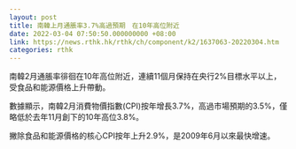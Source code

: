 ```yaml
---
layout: post
title: 南韓上月通脹率3.7%高過預期　在10年高位附近
date: 2022-03-04 07:50:50.000000000 +08:00
link: https://news.rthk.hk/rthk/ch/component/k2/1637063-20220304.htm
categories: rthk
---
```


南韓2月通脹率徘徊在10年高位附近，連續11個月保持在央行2%目標水平以上，受食品和能源價格上升帶動。

數據顯示，南韓2月消費物價指數(CPI)按年增長3.7%，高過市場預期的3.5%，僅略低於去年11月創下的10年高位3.8%。

撇除食品和能源價格的核心CPI按年上升2.9%，是2009年6月以來最快增速。
